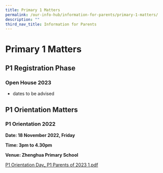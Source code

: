 ```yaml
---
title: Primary 1 Matters
permalink: /our-info-hub/information-for-parents/primary-1-matters/
description: ""
third_nav_title: Information for Parents
---
```


# Primary 1 Matters

## P1 Registration Phase


### Open House 2023

*   dates to be advised

## P1 Orientation Matters

### P1 Orientation 2022

**Date: 18 November 2022, Friday**

**Time: 3pm to 4.30pm** 

**Venue: Zhenghua Primary School**


[P1 Orientation Day\_ P1 Parents of 2023 1.pdf](/files/Our%20Info%20Hub/P1%20Orientation%20Day_%20P1%20Parents%20of%202023%201.pdf)


